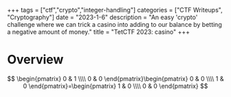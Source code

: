 +++ 
tags = ["ctf","crypto","integer-handling"] 
categories = ["CTF Writeups", "Cryptography"] 
date = "2023-1-6" 
description = "An easy 'crypto' challenge where we can trick a casino into adding to our balance by betting a negative amount of money." 
title = "TetCTF 2023: casino"
+++

# Overview

$$ \begin{pmatrix} 0 & 1 \\\\ 0 & 0 \end{pmatrix}\begin{pmatrix} 0 & 0 \\\\ 1 & 0 \end{pmatrix}=\begin{pmatrix} 1 & 0 \\\\ 0 & 0 \end{pmatrix} $$